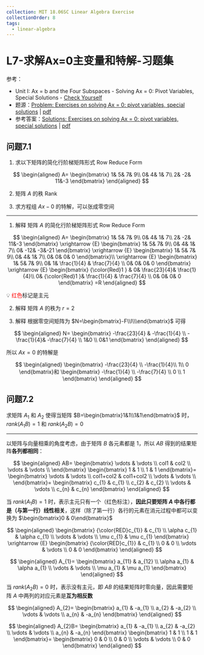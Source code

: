 ```yaml
---
collection: MIT 18.06SC Linear Algebra Exercise
collectionOrder: 8
tags:
  - linear-algebra
---
```


# L7-求解Ax=0主变量和特解-习题集
参考：

* Unit I: Ax = b and the Four Subspaces - Solving Ax = 0: Pivot Variables, Special Solutions - [Check Yourself](https://ocw.mit.edu/courses/mathematics/18-06sc-linear-algebra-fall-2011/ax-b-and-the-four-subspaces/solving-ax-0-pivot-variables-special-solutions/)
* 题源：[Problem: Exercises on solving Ax = 0: pivot variables, special solutions](https://ocw.mit.edu/courses/mathematics/18-06sc-linear-algebra-fall-2011/ax-b-and-the-four-subspaces/solving-ax-0-pivot-variables-special-solutions/MIT18_06SCF11_Ses1.7prob.pdf) | [pdf](./attachments/MIT18_06SCF11_Ses1.7prob.pdf)
* 参考答案：[Solutions: Exercises on solving Ax = 0: pivot variables, special solutions](https://ocw.mit.edu/courses/mathematics/18-06sc-linear-algebra-fall-2011/ax-b-and-the-four-subspaces/solving-ax-0-pivot-variables-special-solutions/MIT18_06SCF11_Ses1.7sol.pdf) | [pdf](./attachments/MIT18_06SCF11_Ses1.7sol.pdf)

## 问题7.1
1. 求以下矩阵的简化行阶梯矩阵形式 Row Reduce Form

<!-- #region-->
$$
\begin{aligned}
A=
\begin{bmatrix}
  1&  5&  7& 9\\
  0&  4&  1& 7\\
  2&  -2&  11&-3
\end{bmatrix}
\end{aligned}
$$
<!-- #endregion -->

2. 矩阵 $A$ 的秩 Rank

3. 求方程组 $Ax-0$ 的特解，可以张成零空间

---

1. 解释
矩阵 $A$ 的简化行阶梯矩阵形式 Row Reduce Form
<!-- #region-->
$$
\begin{aligned}
A=
\begin{bmatrix}
  1&  5&  7& 9\\
  0&  4&  1& 7\\
  2&  -2&  11&-3
\end{bmatrix}
\xrightarrow
{E}
\begin{bmatrix}
  1&  5&  7& 9\\
  0&  4&  1& 7\\
  0&  -12&  -3&-21
\end{bmatrix}
\xrightarrow
{E}
\begin{bmatrix}
  1&  5&  7& 9\\
  0&  4&  1& 7\\
  0&  0&  0& 0
\end{bmatrix}\\
\xrightarrow
{E}
\begin{bmatrix}
  1&  5&  7& 9\\
  0&  1&  \frac{1}{4} & \frac{7}{4} \\
  0&  0&  0& 0
\end{bmatrix}
\xrightarrow
{E}
\begin{bmatrix}
  {\color{Red}1 } &  0&  \frac{23}{4}& \frac{1}{4}\\
  0&  {\color{Red}1 }&  \frac{1}{4} & \frac{7}{4} \\
  0&  0&  0& 0
\end{bmatrix}
=R
\end{aligned}
$$
<!-- #endregion -->

:bulb: <span style="color: red">红色</span>标记是主元

2. 解释
矩阵 $A$ 的秩为 $r=2$

3. 解释
根据零空间矩阵为 $N=\begin{bmatrix}-F\\I\\\end{bmatrix}$ 可得

<!-- #region-->
$$
\begin{aligned}
N=
\begin{bmatrix}
  -\frac{23}{4} & -\frac{1}{4} \\
  -\frac{1}{4}& -\frac{7}{4} \\
  1&0 \\
  0&1
\end{bmatrix}
\end{aligned}
$$
<!-- #endregion -->

所以 $Ax=0$ 的特解是

<!-- #region-->
$$
\begin{aligned}
\begin{bmatrix}
  -\frac{23}{4} \\
  -\frac{1}{4}\\
  1\\
  0
\end{bmatrix}和
\begin{bmatrix}
  -\frac{1}{4} \\
  -\frac{7}{4} \\
  0 \\
  1
\end{bmatrix}
\end{aligned}
$$
<!-- #endregion -->

## 问题7.2
求矩阵 $A_{1}$ 和 $A_{2}$ 使得当矩阵 $B=\begin{bmatrix}1&1\\1&1\end{bmatrix}$ 时，$rank(A_{1}B)=1$ 和 $rank(A_{2}B)=0$

---

以矩阵与向量相乘的角度考虑，由于矩阵 $B$ 各元素都是 1，所以 $AB$ 得到的结果矩阵**各列都相同**：

<!-- #region-->
$$
\begin{aligned}
AB=
\begin{bmatrix}
  \vdots & \vdots \\
  col1 & col2 \\
  \vdots & \vdots \\
\end{bmatrix}
\begin{bmatrix}
  1 & 1 \\
  1 & 1
\end{bmatrix}=
\begin{bmatrix}
  \vdots & \vdots \\
  col1+col2 & col1+col2 \\
  \vdots & \vdots \\
\end{bmatrix}=
\begin{bmatrix}
  c_{1} & c_{1} \\
  c_{2} & c_{2} \\
  \vdots & \vdots \\
  c_{n} & c_{n}
\end{bmatrix}
\end{aligned}
$$
<!-- #endregion -->

当 $rank(A_{1}B)=1$ 时，表示主元只有一个（红色标注），**因此只要矩阵 $A$ 中各行都是（与第一行）线性相关**，这样（除了第一行）各行的元素在消元过程中都可以变换为 $\begin{bmatrix}0 & 0\end{bmatrix}$

<!-- #region-->
$$
\begin{aligned}
\begin{bmatrix}
  {\color{RED}c_{1}} & c_{1} \\
  \alpha c_{1} & \alpha c_{1} \\
  \vdots & \vdots \\
  \mu c_{1} & \mu c_{1}
\end{bmatrix}
\xrightarrow
{E}
\begin{bmatrix}
  {\color{RED}c_{1}} & c_{1} \\
  0 & 0 \\
  \vdots & \vdots \\
  0 & 0
\end{bmatrix}
\end{aligned}
$$
<!-- #endregion -->

<!-- #region-->
$$
\begin{aligned}
A_{1}=
\begin{bmatrix}
  a_{11} & a_{12} \\
  \alpha a_{1} & \alpha a_{1} \\
  \vdots & \vdots \\
  \mu a_{1} & \mu a_{1}
\end{bmatrix}
\end{aligned}
$$
<!-- #endregion -->

当 $rank(A_{2}B)=0$ 时，表示没有主元，即 $AB$ 的结果矩阵时零向量，因此需要矩阵 $A$ 中两列的对应元素是**互为相反数**

<!-- #region-->
$$
\begin{aligned}
A_{2}=
\begin{bmatrix}
  a_{1} & -a_{1} \\
  a_{2} & -a_{2} \\
  \vdots & \vdots \\
  a_{n} & -a_{n}
\end{bmatrix}
\end{aligned}
$$
<!-- #endregion -->

<!-- #region-->
$$
\begin{aligned}
A_{2}B=
\begin{bmatrix}
  a_{1} & -a_{1} \\
  a_{2} & -a_{2} \\
  \vdots & \vdots \\
  a_{n} & -a_{n}
\end{bmatrix}
\begin{bmatrix}
  1 & 1 \\
  1 & 1
\end{bmatrix}=
\begin{bmatrix}
  0 & 0 \\
  0 & 0 \\
  \vdots & \vdots \\
  0 & 0
\end{bmatrix}
\end{aligned}
$$
<!-- #endregion -->